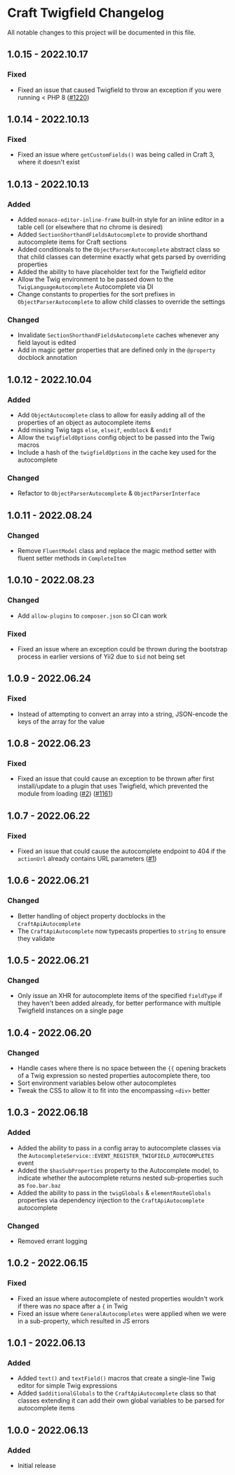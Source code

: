 # Craft Twigfield Changelog

All notable changes to this project will be documented in this file.

## 1.0.15 - 2022.10.17
### Fixed
* Fixed an issue that caused Twigfield to throw an exception if you were running < PHP 8 ([#1220](https://github.com/nystudio107/craft-seomatic/issues/1220))

## 1.0.14 - 2022.10.13
### Fixed
* Fixed an issue where `getCustomFields()` was being called in Craft 3, where it doesn't exist

## 1.0.13 - 2022.10.13
### Added 
* Added `monaco-editor-inline-frame` built-in style for an inline editor in a table cell (or elsewhere that no chrome is desired)
* Added `SectionShorthandFieldsAutocomplete` to provide shorthand autocomplete items for Craft sections
* Added conditionals to the `ObjectParserAutocomplete` abstract class so that child classes can determine exactly what gets parsed by overriding properties
* Added the ability to have placeholder text for the Twigfield editor
* Allow the Twig environment to be passed down to the `TwigLanguageAutocomplete` Autocomplete via DI
* Change constants to properties for the sort prefixes in `ObjectParserAutocomplete`  to allow child classes to override the settings

### Changed
* Invalidate `SectionShorthandFieldsAutocomplete` caches whenever any field layout is edited
* Add in magic getter properties that are defined only in the `@property` docblock annotation

## 1.0.12 - 2022.10.04
### Added
* Add `ObjectAutocomplete` class to allow for easily adding all of the properties of an object as autocomplete items
* Add missing Twig tags `else`, `elseif`, `endblock` & `endif`
* Allow the `twigfieldOptions` config object to be passed into the Twig macros
* Include a hash of the `twigfieldOptions` in the cache key used for the autocomplete

### Changed
* Refactor to `ObjectParserAutocomplete` & `ObjectParserInterface`

## 1.0.11 - 2022.08.24
### Changed
* Remove `FluentModel` class and replace the magic method setter with fluent setter methods in `CompleteItem`

## 1.0.10 - 2022.08.23
### Changed
* Add `allow-plugins` to `composer.json` so CI can work

### Fixed
* Fixed an issue where an exception could be thrown during the bootstrap process in earlier versions of Yii2 due to `$id` not being set

## 1.0.9 - 2022.06.24
### Fixed
* Instead of attempting to convert an array into a string, JSON-encode the keys of the array for the value

## 1.0.8 - 2022.06.23
### Fixed
* Fixed an issue that could cause an exception to be thrown after first install/update to a plugin that uses Twigfield, which prevented the module from loading ([#2](https://github.com/nystudio107/craft-twigfield/issues/2)) ([#1161](https://github.com/nystudio107/craft-seomatic/issues/1161))

## 1.0.7 - 2022.06.22
### Fixed
* Fixed an issue that could cause the autocomplete endpoint to 404 if the `actionUrl` already contains URL parameters ([#1](https://github.com/nystudio107/craft-twigfield/pull/1))

## 1.0.6 - 2022.06.21
### Changed
* Better handling of object property docblocks in the `CraftApiAutocomplete`
* The `CraftApiAutocomplete` now typecasts properties to `string` to ensure they validate

## 1.0.5 - 2022.06.21
### Changed
* Only issue an XHR for autocomplete items of the specified `fieldType` if they haven't been added already, for better performance with multiple Twigfield instances on a single page

## 1.0.4 - 2022.06.20
### Changed
* Handle cases where there is no space between the `{{` opening brackets of a Twig expression so nested properties autocomplete there, too
* Sort environment variables below other autocompletes
* Tweak the CSS to allow it to fit into the encompassing `<div>` better

## 1.0.3 - 2022.06.18
### Added
* Added the ability to pass in a config array to autocomplete classes via the `AutocompleteService::EVENT_REGISTER_TWIGFIELD_AUTOCOMPLETES` event
* Added the `$hasSubProperties` property to the Autocomplete model, to indicate whether the autocomplete returns nested sub-properties such as `foo.bar.baz`
* Added the ability to pass in the `twigGlobals` & `elementRouteGlobals` properties via dependency injection to the `CraftApiAutocomplete` autocomplete

### Changed
* Removed errant logging

## 1.0.2 - 2022.06.15
### Fixed
* Fixed an issue where autocomplete of nested properties wouldn't work if there was no space after a `{` in Twig
* Fixed an issue where `GeneralAutocompletes` were applied when we were in a sub-property, which resulted in JS errors

## 1.0.1 - 2022.06.13
### Added
* Added `text()` and `textField()` macros that create a single-line Twig editor for simple Twig expressions
* Added `$additionalGlobals` to the `CraftApiAutocomplete` class so that classes extending it can add their own global variables to be parsed for autocomplete items

## 1.0.0 - 2022.06.13
### Added
* Initial release
